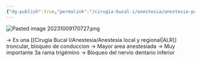 ```yaml
---
{"dg-publish":true,"permalink":"/cirugia-bucal-i/anestesia/anestesia-por-bloqueo-nervioso/"}
---
```


![Pasted image 20231009170727.png](/img/user/Cirugia%20Bucal%20I/Medias/Pasted%20image%2020231009170727.png)

→ Es una [[Cirugia Bucal I/Anestesia/Anestesia local y regional\|ALR]] troncular, bloqueo de conduccion
→ Mayor area anestesiada
→ Muy importante 3a rama trigémino → Bloqueo del nervio dentario inferior
